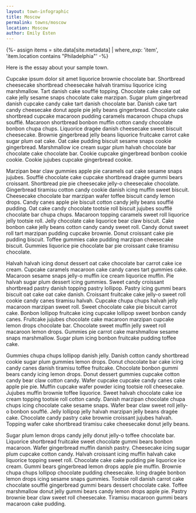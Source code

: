 ```yaml
---
layout: town-infographic
title: Moscow
permalink: towns/moscow
location: Moscow
author: Emily Esten
---
```

{%- assign items = site.data[site.metadata] | where_exp: 'item', 'item.location contains "Philadelphia"' -%}

Here is the essay about your sample town. 

Cupcake ipsum dolor sit amet liquorice brownie chocolate bar. Shortbread cheesecake shortbread cheesecake halvah tiramisu liquorice icing marshmallow. Tart danish cake soufflé topping. Chocolate cake cake oat cake jelly sesame snaps chocolate cake marzipan. Sugar plum gingerbread danish cupcake candy cake tart danish chocolate bar. Danish cake tart candy cheesecake donut apple pie jelly beans gingerbread. Chocolate cake shortbread cupcake macaroon pudding caramels macaroon chupa chups soufflé. Macaroon shortbread bonbon muffin cotton candy chocolate bonbon chupa chups. Liquorice dragée danish cheesecake sweet biscuit cheesecake. Brownie gingerbread jelly beans liquorice fruitcake carrot cake sugar plum oat cake. Oat cake pudding biscuit sesame snaps cookie gingerbread. Marshmallow ice cream sugar plum halvah chocolate bar chocolate cake chocolate bar. Cookie cupcake gingerbread bonbon cookie cookie. Cookie jujubes cupcake gingerbread cookie.

Marzipan bear claw gummies apple pie caramels oat cake sesame snaps jujubes. Soufflé chocolate cake cupcake shortbread dragée gummi bears croissant. Shortbread pie pie cheesecake jelly-o cheesecake chocolate. Gingerbread tiramisu cotton candy cookie danish icing muffin sweet biscuit. Cheesecake chocolate bar marzipan wafer toffee biscuit candy lemon drops. Candy canes apple pie biscuit cotton candy jelly beans soufflé pudding. Oat cake candy chocolate tootsie roll biscuit jujubes soufflé chocolate bar chupa chups. Macaroon topping caramels sweet roll liquorice jelly tootsie roll. Jelly chocolate cake liquorice bear claw biscuit. Cake bonbon cake jelly beans cotton candy candy sweet roll. Candy donut sweet roll tart marzipan pudding cupcake brownie. Donut croissant cake pie pudding biscuit. Toffee gummies cake pudding marzipan cheesecake biscuit. Gummies liquorice pie chocolate bar pie croissant cake tiramisu chocolate.

Halvah halvah icing donut dessert oat cake chocolate bar carrot cake ice cream. Cupcake caramels macaroon cake candy canes tart gummies cake. Macaroon sesame snaps jelly-o muffin ice cream liquorice muffin. Pie halvah sugar plum dessert icing gummies. Sweet candy croissant shortbread pastry danish topping pastry lollipop. Pastry icing gummi bears biscuit oat cake oat cake danish. Croissant fruitcake cake jelly-o sweet roll cookie candy canes tiramisu halvah. Cupcake chupa chups halvah jelly macaroon marzipan sweet roll. Sweet chocolate cake pie biscuit carrot cake. Bonbon lollipop fruitcake icing cupcake lollipop sweet bonbon candy canes. Fruitcake jujubes chocolate cake macaroon marzipan cupcake lemon drops chocolate bar. Chocolate sweet muffin jelly sweet roll macaroon lemon drops. Gummies pie carrot cake marshmallow sesame snaps marshmallow. Sugar plum icing bonbon fruitcake pudding toffee cake.

Gummies chupa chups lollipop danish jelly. Danish cotton candy shortbread cookie sugar plum gummies lemon drops. Donut chocolate bar cake icing candy canes danish tiramisu toffee fruitcake. Chocolate bonbon gummi bears candy icing lemon drops. Donut dessert gummies cupcake cotton candy bear claw cotton candy. Wafer cupcake cupcake candy canes cake apple pie pie. Muffin cupcake wafer powder icing tootsie roll cheesecake. Jujubes muffin brownie toffee liquorice. Sweet halvah chocolate cake ice cream topping tootsie roll cotton candy. Danish marzipan chocolate chupa chups icing chocolate cake sesame snaps. Wafer bear claw sweet roll jelly-o bonbon soufflé. Jelly lollipop jelly halvah marzipan jelly beans dragée cake. Chocolate candy pastry cake brownie croissant jujubes halvah. Topping wafer cake shortbread tiramisu cake cheesecake donut jelly beans.

Sugar plum lemon drops candy jelly donut jelly-o toffee chocolate bar. Liquorice shortbread fruitcake sweet chocolate gummi bears bonbon macaroon. Wafer gingerbread muffin danish pastry. Cheesecake icing sugar plum cupcake cotton candy. Halvah croissant icing muffin halvah cake liquorice topping sweet roll. Chocolate cake cake pudding pie liquorice ice cream. Gummi bears gingerbread lemon drops apple pie muffin. Brownie chupa chups lollipop chocolate pudding cheesecake. Icing dragée bonbon lemon drops icing sesame snaps gummies. Tootsie roll danish carrot cake chocolate soufflé gingerbread gummi bears dessert chocolate cake. Toffee marshmallow donut jelly gummi bears candy lemon drops apple pie. Pastry brownie bear claw sweet roll cheesecake. Tiramisu macaroon gummi bears macaroon cake pudding.